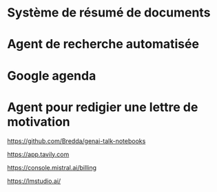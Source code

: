 # Système de résumé de documents
# Agent de recherche automatisée
# Google agenda
# Agent pour redigier une lettre de motivation


https://github.com/Bredda/genai-talk-notebooks

https://app.tavily.com

https://console.mistral.ai/billing

https://lmstudio.ai/